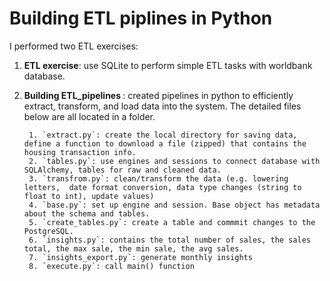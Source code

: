 # Building ETL piplines in Python

I performed two ETL exercises: <br>
1. <b>ETL exercise</b>: use SQLite to perform simple ETL tasks with worldbank database.
2. <b> Building ETL_pipelines </b>: created pipelines in python to efficiently extract, transform, and load data into the system. The detailed files below are all located in a folder.

        1. `extract.py`: create the local directory for saving data, define a function to download a file (zipped) that contains the housing transaction info.
        2. `tables.py`: use engines and sessions to connect database with SQLAlchemy, tables for raw and cleaned data.
        3. `transfrom.py`: clean/transform the data (e.g. lowering letters,  date format conversion, data type changes (string to float to int), update values)
        4. `base.py`: set up engine and session. Base object has metadata about the schema and tables.
        5. `create_tables.py`: create a table and commmit changes to the PostgreSQL.
        6. `insights.py`: contains the total number of sales, the sales total, the max sale, the min sale, the avg sales.
        7. `insights_export.py`: generate monthly insights
        8. `execute.py`: call main() function 

